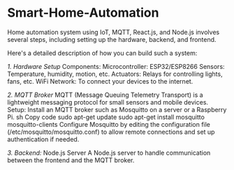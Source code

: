 # Smart-Home-Automation
Home automation system using IoT, MQTT, React.js, and Node.js involves several steps, including setting up the hardware, backend, and frontend.

Here's a detailed description of how you can build such a system:

*1. Hardware Setup*
Components:
Microcontroller: ESP32/ESP8266
Sensors: Temperature, humidity, motion, etc.
Actuators: Relays for controlling lights, fans, etc.
WiFi Network: To connect your devices to the internet.


*2. MQTT Broker*
MQTT (Message Queuing Telemetry Transport) is a lightweight messaging protocol for small sensors and mobile devices.
Setup:
Install an MQTT broker such as Mosquitto on a server or a Raspberry Pi.
sh
Copy code
sudo apt-get update
sudo apt-get install mosquitto mosquitto-clients
Configure Mosquitto by editing the configuration file (/etc/mosquitto/mosquitto.conf) to allow remote connections and set up authentication if needed.


*3. Backend:*
Node.js Server
A Node.js server to handle communication between the frontend and the MQTT broker.
